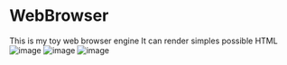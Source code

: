 # WebBrowser
This is my toy web browser engine
It can render simples possible HTML
![image](https://github.com/PiotrJagla/WebBrowser/assets/76881722/9f00f3d5-8a3f-4ee9-afcc-3163b8587870)
![image](https://github.com/PiotrJagla/WebBrowser/assets/76881722/e8a69ff2-1da9-4573-a6c1-79c2757a6376)
![image](https://github.com/PiotrJagla/WebBrowser/assets/76881722/9e66131d-f62f-4cf9-a64c-2a59bcf378ef)

